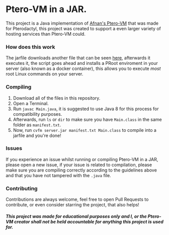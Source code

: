 # Ptero-VM in a JAR.
This project is a Java implementation of [Afnan's Ptero-VM](https://github.com/afnan007a/Ptero-vm) that was made for Pterodactyl, this project was created to support a even larger variety of hosting services than Ptero-VM could.

### How does this work
The jarfile downloads another file that can be seen [here](https://github.com/afnan007a/Ptero-vm/blob/main/installer.sh), afterwards it executes it, the script goes ahead and installs a PRoot enviroment in your server (also known as a docker container), this allows you to execute *most* root Linux commands on your server.

### Compiling
1. Download all of the files in this repository.
2. Open a Terminal.
3. Run `javac Main.java`, it is suggested to use Java 8 for this process for compatibility purposes.
4. Afterwards, run `ls` or `dir` to make sure you have `Main.class` in the same folder as `manifest.txt`.
5. Now, run `cvfm server.jar manifest.txt Main.class` to compile into a jarfile and you're done!

### Issues
If you experience an issue whilst running or compiling Ptero-VM in a JAR, please open a new issue, if your issue is related to compilation, please make sure you are compiling correctly according to the guidelines above and that you have not tampered with the `.java` file.

### Contributing
Contributions are always welcome, feel free to open Pull Requests to contribute, or even consider starring the project, that also helps!

##### This project was made for educational purposes only and I, or the Ptero-VM creator shall not be held accountable for anything this project is used for.
